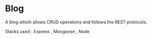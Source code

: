 # Blog

A blog which allows CRUD operations and follows the REST protocols.

Stacks used : Express , Mongoose , Node 
